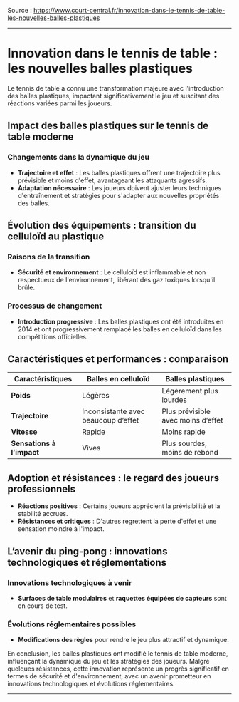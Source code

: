 Source : https://www.court-central.fr/innovation-dans-le-tennis-de-table-les-nouvelles-balles-plastiques

---

# Innovation dans le tennis de table : les nouvelles balles plastiques

Le tennis de table a connu une transformation majeure avec l'introduction des balles plastiques, impactant significativement le jeu et suscitant des réactions variées parmi les joueurs.

## Impact des balles plastiques sur le tennis de table moderne

### Changements dans la dynamique du jeu

- **Trajectoire et effet** : Les balles plastiques offrent une trajectoire plus prévisible et moins d'effet, avantageant les attaquants agressifs.
- **Adaptation nécessaire** : Les joueurs doivent ajuster leurs techniques d'entraînement et stratégies pour s'adapter aux nouvelles propriétés des balles.

## Évolution des équipements : transition du celluloïd au plastique

### Raisons de la transition

- **Sécurité et environnement** : Le celluloïd est inflammable et non respectueux de l'environnement, libérant des gaz toxiques lorsqu'il brûle.

### Processus de changement

- **Introduction progressive** : Les balles plastiques ont été introduites en 2014 et ont progressivement remplacé les balles en celluloïd dans les compétitions officielles.

## Caractéristiques et performances : comparaison

| **Caractéristiques** | **Balles en celluloïd** | **Balles plastiques** |
|----------------------|-------------------------|-----------------------|
| **Poids**            | Légères                 | Légèrement plus lourdes|
| **Trajectoire**      | Inconsistante avec beaucoup d’effet | Plus prévisible avec moins d’effet |
| **Vitesse**          | Rapide                  | Moins rapide          |
| **Sensations à l’impact** | Vives | Plus sourdes, moins de rebond |

## Adoption et résistances : le regard des joueurs professionnels

- **Réactions positives** : Certains joueurs apprécient la prévisibilité et la stabilité accrues.
- **Résistances et critiques** : D'autres regrettent la perte d'effet et une sensation moindre à l'impact.

## L’avenir du ping-pong : innovations technologiques et réglementations

### Innovations technologiques à venir

- **Surfaces de table modulaires** et **raquettes équipées de capteurs** sont en cours de test.

### Évolutions réglementaires possibles

- **Modifications des règles** pour rendre le jeu plus attractif et dynamique.

En conclusion, les balles plastiques ont modifié le tennis de table moderne, influençant la dynamique du jeu et les stratégies des joueurs. Malgré quelques résistances, cette innovation représente un progrès significatif en termes de sécurité et d'environnement, avec un avenir prometteur en innovations technologiques et évolutions réglementaires.

---